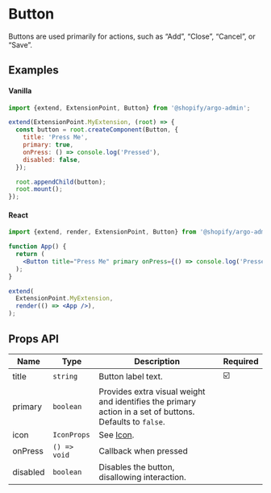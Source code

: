# Button

Buttons are used primarily for actions, such as “Add”, “Close”, “Cancel”, or “Save”.

## Examples

#### Vanilla

```js
import {extend, ExtensionPoint, Button} from '@shopify/argo-admin';

extend(ExtensionPoint.MyExtension, (root) => {
  const button = root.createComponent(Button, {
    title: 'Press Me',
    primary: true,
    onPress: () => console.log('Pressed'),
    disabled: false,
  });

  root.appendChild(button);
  root.mount();
});
```

#### React

```jsx
import {extend, render, ExtensionPoint, Button} from '@shopify/argo-admin-react';

function App() {
  return (
    <Button title="Press Me" primary onPress={() => console.log('Pressed')} disabled={false} />
  );
}

extend(
  ExtensionPoint.MyExtension,
  render(() => <App />),
);
```

## Props API

| Name     | Type         | Description                                                                                              | Required |
| -------- | ------------ | -------------------------------------------------------------------------------------------------------- | -------- |
| title    | `string`     | Button label text.                                                                                       | ☑️       |
| primary  | `boolean`    | Provides extra visual weight and identifies the primary action in a set of buttons. Defaults to `false`. |          |
| icon     | `IconProps`  | See [Icon](./Icon.md).                                                                                   |          |
| onPress  | `() => void` | Callback when pressed                                                                                    |          |
| disabled | `boolean`    | Disables the button, disallowing interaction.                                                            |          |
